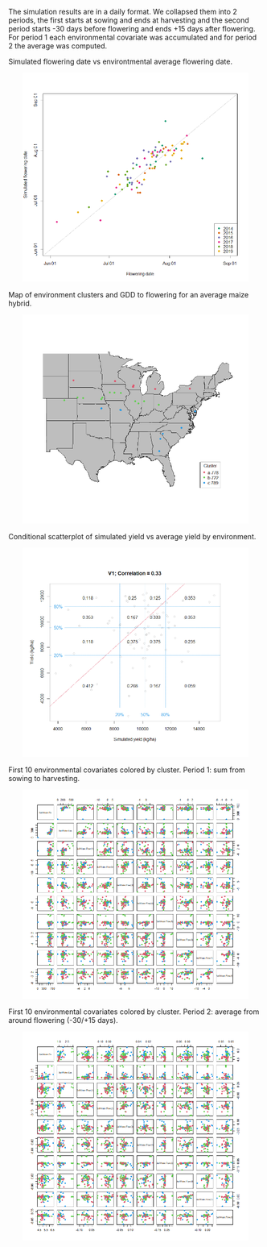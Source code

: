 The simulation results are in a daily format. We collapsed them into 2 periods, the first starts at sowing and ends at harvesting and the second period starts -30 days before flowering and ends +15 days after flowering.  
For period 1 each environmental covariate was accumulated and for period 2 the average was computed.  


Simulated flowering date vs environtmental average flowering date.

<p align="center">
<img src="https://github.com/QuantGen/G2F_RESOURCES/blob/main/Data/Images/simv1_image1.png" width="450">
</p>

Map of environment clusters and GDD to flowering for an average maize hybrid.

<p align="center">
<img src="https://github.com/QuantGen/G2F_RESOURCES/blob/main/Data/Images/simv1_image2.png" width="450">
</p>

Conditional scatterplot of simulated yield vs average yield by environment.

<p align="center">
<img src="https://github.com/QuantGen/G2F_RESOURCES/blob/main/Data/Images/simv1_image3.png" width="450">
</p>

First 10 environmental covariates colored by cluster. Period 1: sum from sowing to harvesting.

<p align="center">
<img src="https://github.com/QuantGen/G2F_RESOURCES/blob/main/Data/Images/simv1_image4.png" width="450">
</p>

First 10 environmental covariates colored by cluster. Period 2: average from around flowering (-30/+15 days).

<p align="center">
<img src="https://github.com/QuantGen/G2F_RESOURCES/blob/main/Data/Images/simv1_image5.png" width="450">
</p>
